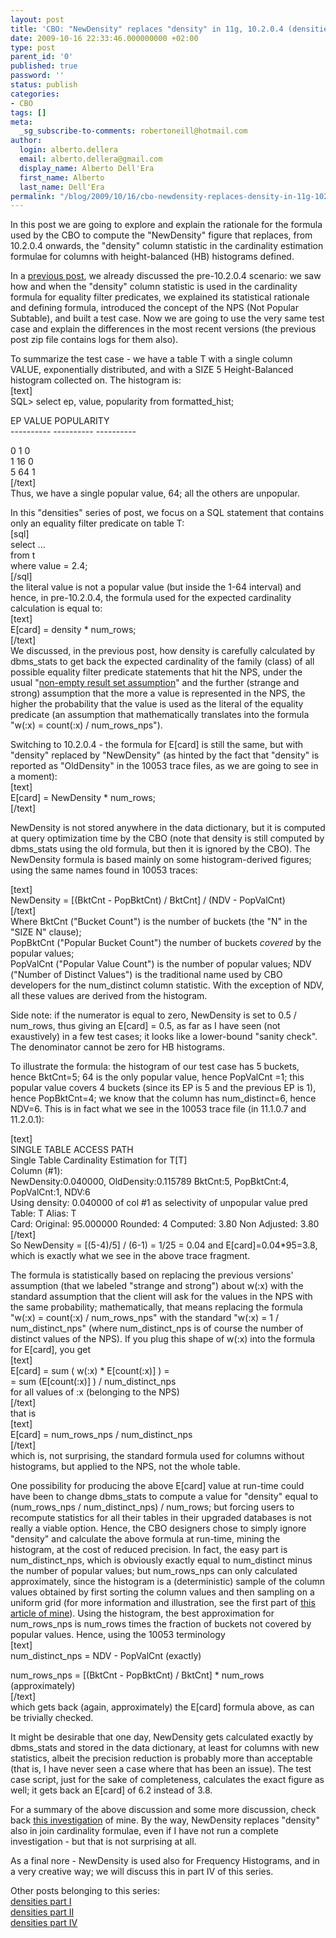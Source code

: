 ```yaml
---
layout: post
title: 'CBO: "NewDensity" replaces "density" in 11g, 10.2.0.4 (densities part III)'
date: 2009-10-16 22:33:46.000000000 +02:00
type: post
parent_id: '0'
published: true
password: ''
status: publish
categories:
- CBO
tags: []
meta:
  _sg_subscribe-to-comments: robertoneill@hotmail.com
author:
  login: alberto.dellera
  email: alberto.dellera@gmail.com
  display_name: Alberto Dell'Era
  first_name: Alberto
  last_name: Dell'Era
permalink: "/blog/2009/10/16/cbo-newdensity-replaces-density-in-11g-10204-densities-part-iii/"
---
```

<p>In this post we are going to explore and explain the rationale for the formula used by the CBO to compute the "NewDensity" figure that replaces, from 10.2.0.4 onwards, the "density" column statistic in the cardinality estimation formulae for columns with height-balanced (HB) histograms defined.</p>
<p>In a <a href="http://www.adellera.it/blog/2009/10/10/cbo-the-formula-for-the-density-column-statistic-densities-part-ii/">previous post</a>, we already discussed the pre-10.2.0.4 scenario: we saw how and when the "density" column statistic is used in the cardinality formula for equality filter predicates, we explained its statistical rationale and defining formula, introduced the concept of the NPS (Not Popular Subtable), and built a test case. Now we are going to use the very same test case and explain the differences in the most recent versions (the previous post zip file contains logs for them also).</p>
<p>To summarize the test case - we have a table T with a single column VALUE, exponentially distributed, and with a SIZE 5 Height-Balanced histogram collected on. The histogram is:<br />
[text]<br />
SQL> select ep, value, popularity from formatted_hist;</p>
<p>        EP      VALUE POPULARITY<br />
---------- ---------- ----------
  
 0 1 0  
 1 16 0  
 5 64 1  
[/text]  
Thus, we have a single popular value, 64; all the others are unpopular.

In this "densities" series of post, we focus on a SQL statement that contains only an equality filter predicate on table T:  
 [sql]  
select ...  
 from t  
 where value = 2.4;  
[/sql]  
the literal value is not a popular value (but inside the 1-64 interval) and hence, in pre-10.2.0.4, the formula used for the expected cardinality calculation is equal to:  
[text]  
E[card] = density \* num\_rows;  
[/text]  
We discussed, in the previous post, how density is carefully calculated by dbms\_stats to get back the expected cardinality of the family (class) of all possible equality filter predicate statements that hit the NPS, under the usual "[non-empty result set assumption](http://www.adellera.it/blog/2009/09/03/cbo-the-non-empty-result-set-assumption/)" and the further (strange and strong) assumption that the more a value is represented in the NPS, the higher the probability that the value is used as the literal of the equality predicate (an assumption that mathematically translates into the formula "w(:x) = count(:x) / num\_rows\_nps").

Switching to 10.2.0.4 - the formula for E[card] is still the same, but with "density" replaced by "NewDensity" (as hinted by the fact that "density" is reported as "OldDensity" in the 10053 trace files, as we are going to see in a moment):  
[text]  
E[card] = NewDensity \* num\_rows;  
[/text]

NewDensity is not stored anywhere in the data dictionary, but it is computed at query optimization time by the CBO (note that density is still computed by dbms\_stats using the old formula, but then it is ignored by the CBO). The NewDensity formula is based mainly on some histogram-derived figures; using the same names found in 10053 traces:

[text]  
NewDensity = [(BktCnt - PopBktCnt) / BktCnt] / (NDV - PopValCnt)  
[/text]  
Where BktCnt ("Bucket Count") is the number of buckets (the "N" in the "SIZE N" clause);  
PopBktCnt ("Popular Bucket Count") the number of buckets _covered_ by the popular values;  
PopValCnt ("Popular Value Count") is the number of popular values; NDV ("Number of Distinct Values") is the traditional name used by CBO developers for the num\_distinct column statistic. With the exception of NDV, all these values are derived from the histogram.

Side note: if the numerator is equal to zero, NewDensity is set to 0.5 / num\_rows, thus giving an E[card] = 0.5, as far as I have seen (not exaustively) in a few test cases; it looks like a lower-bound "sanity check". The denominator cannot be zero for HB histograms.

To illustrate the formula: the histogram of our test case has 5 buckets, hence BktCnt=5; 64 is the only popular value, hence PopValCnt =1; this popular value covers 4 buckets (since its EP is 5 and the previous EP is 1), hence PopBktCnt=4; we know that the column has num\_distinct=6, hence NDV=6. This is in fact what we see in the 10053 trace file (in 11.1.0.7 and 11.2.0.1):

[text]  
SINGLE TABLE ACCESS PATH  
 Single Table Cardinality Estimation for T[T]  
 Column (#1):  
 NewDensity:0.040000, OldDensity:0.115789 BktCnt:5, PopBktCnt:4, PopValCnt:1, NDV:6  
 Using density: 0.040000 of col #1 as selectivity of unpopular value pred  
 Table: T Alias: T  
 Card: Original: 95.000000 Rounded: 4 Computed: 3.80 Non Adjusted: 3.80  
[/text]  
So NewDensity = [(5-4)/5] / (6-1) = 1/25 = 0.04 and E[card]=0.04\*95=3.8, which is exactly what we see in the above trace fragment.

The formula is statistically based on replacing the previous versions' assumption (that we labeled "strange and strong") about w(:x) with the standard assumption that the client will ask for the values in the NPS with the same probability; mathematically, that means replacing the formula "w(:x) = count(:x) / num\_rows\_nps" with the standard "w(:x) = 1 / num\_distinct\_nps" (where num\_distinct\_nps is of course the number of distinct values of the NPS). If you plug this shape of w(:x) into the formula for E[card], you get  
[text]  
E[card] = sum ( w(:x) \* E[count(:x)] ) =  
 = sum (E[count(:x)] ) / num\_distinct\_nps  
for all values of :x (belonging to the NPS)  
[/text]  
that is  
[text]  
E[card] = num\_rows\_nps / num\_distinct\_nps  
[/text]  
which is, not surprising, the standard formula used for columns without histograms, but applied to the NPS, not the whole table.

One possibility for producing the above E[card] value at run-time could have been to change dbms\_stats to compute a value for "density" equal to (num\_rows\_nps / num\_distinct\_nps) / num\_rows; but forcing users to recompute statistics for all their tables in their upgraded databases is not really a viable option. Hence, the CBO designers chose to simply ignore "density" and calculate the above formula at run-time, mining the histogram, at the cost of reduced precision. In fact, the easy part is num\_distinct\_nps, which is obviously exactly equal to num\_distinct minus the number of popular values; but num\_rows\_nps can only calculated approximately, since the histogram is a (deterministic) sample of the column values obtained by first sorting the column values and then sampling on a uniform grid (for more information and illustration, see the first part of [this article of mine](http://www.adellera.it/investigations/join_over_histograms/JoinCardinalityEstimationWithHistogramsExplained.pdf)). Using the histogram, the best approximation for num\_rows\_nps is num\_rows times the fraction of buckets not covered by popular values. Hence, using the 10053 terminology  
[text]  
num\_distinct\_nps = NDV - PopValCnt (exactly)

num\_rows\_nps = [(BktCnt - PopBktCnt) / BktCnt] \* num\_rows (approximately)  
[/text]  
which gets back (again, approximately) the E[card] formula above, as can be trivially checked.

It might be desirable that one day, NewDensity gets calculated exactly by dbms\_stats and stored in the data dictionary, at least for columns with new statistics, albeit the precision reduction is probably more than acceptable (that is, I have never seen a case where that has been an issue). The test case script, just for the sake of completeness, calculates the exact figure as well; it gets back an E[card] of 6.2 instead of 3.8.

For a summary of the above discussion and some more discussion, check back [this investigation](http://www.adellera.it/investigations/11g_newdensity/index.html) of mine. By the way, NewDensity replaces "density" also in join cardinality formulae, even if I have not run a complete investigation - but that is not surprising at all.

As a final nore - NewDensity is used also for Frequency Histograms, and in a very creative way; we will discuss this in part IV of this series.

Other posts belonging to this series:  
[densities part I](http://www.adellera.it/blog/2009/10/03/cbo-about-the-statistical-definition-of-cardinality-densities-part-i/)  
[densities part II](http://www.adellera.it/blog/2009/10/10/cbo-the-formula-for-the-density-column-statistic-densities-part-ii/)  
[densities part IV](http://www.adellera.it/blog/2009/10/23/cbo-newdensity-for-frequency-histograms11g-10204-densities-part-iv/)

